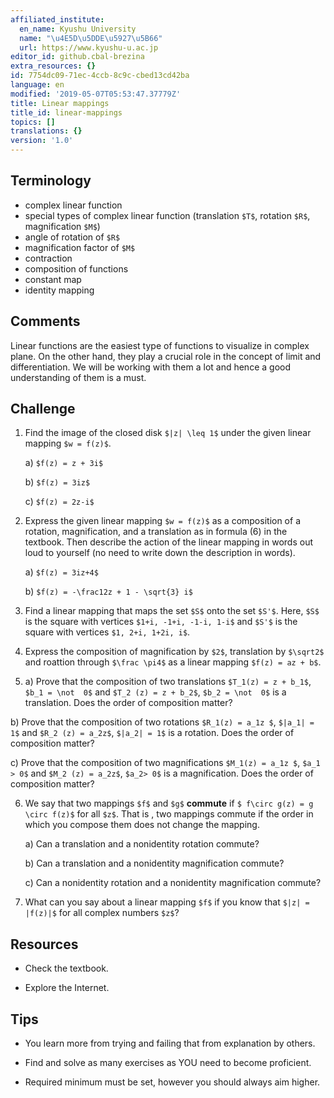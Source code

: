 ```yaml
---
affiliated_institute:
  en_name: Kyushu University
  name: "\u4E5D\u5DDE\u5927\u5B66"
  url: https://www.kyushu-u.ac.jp
editor_id: github.cbal-brezina
extra_resources: {}
id: 7754dc09-71ec-4ccb-8c9c-cbed13cd42ba
language: en
modified: '2019-05-07T05:53:47.37779Z'
title: Linear mappings
title_id: linear-mappings
topics: []
translations: {}
version: '1.0'
---
```


## Terminology 
- complex linear function
- special types of complex linear function (translation `$T$`, rotation `$R$`, magnification `$M$`)
- angle of rotation of `$R$`
- magnification factor of `$M$`
- contraction
- composition of functions
- constant map
- identity mapping


## Comments

Linear functions are the easiest type of functions to visualize in complex plane. On the other hand, they play a crucial role in the concept of limit and differentiation. We will be working with them a lot and hence a good understanding of them is a must. 


## Challenge



1. Find the image of the closed disk `$|z| \leq 1$` under the given linear mapping `$w = f(z)$`.
    
    a) `$f(z) = z + 3i$`

    b) `$f(z) = 3iz$`
    
    c) `$f(z) = 2z-i$`

2. Express the given linear mapping `$w = f(z)$` as a composition of a rotation, magnification, and a translation as in formula (6) in the textbook. Then describe the action of the linear mapping in words out loud to yourself (no need to write down the description in words).

    a) `$f(z) = 3iz+4$`
    
    b) `$f(z) = -\frac12z + 1 - \sqrt{3} i$`
    



3. Find a linear mapping that maps the set `$S$` onto the set `$S'$`. Here, `$S$` is the square with vertices `$1+i, -1+i, -1-i, 1-i$` and `$S'$` is the square with vertices `$1, 2+i, 1+2i, i$`.
 

4. Express the  composition of magnification by `$2$`, translation by `$\sqrt2$` and roattion through `$\frac \pi4$` as a linear mapping `$f(z) = az + b$`.  

5. a) Prove that the composition of two translations `$T_1(z) = z + b_1$`, `$b_1 = \not  0$` and `$T_2 (z) = z + b_2$`, `$b_2 = \not  0$` is a translation. Does the order of composition matter?

 b) Prove that the composition of two rotations `$R_1(z) = a_1z $`, `$|a_1| = 1$` and `$R_2 (z) = a_2z$`, `$|a_2| = 1$` is a rotation. Does the order of composition matter? 

 c) Prove that the composition of two magnifications  `$M_1(z) = a_1z $`, `$a_1 > 0$` and `$M_2 (z) = a_2z$`, `$a_2> 0$` is a magnification. Does the order of composition matter? 

6. We say that two mappings `$f$` and `$g$` **commute** if `$ f\circ g(z) = g \circ f(z)$` for all `$z$`. That is , two mappings commute if the order in which you compose them does not change the mapping.

    a) Can a translation and a nonidentity rotation commute?

    b) Can a translation and a nonidentity magnification commute?
    
    c) Can a nonidentity rotation and a nonidentity magnification commute?


7. What can you say about a linear mapping `$f$` if you know that `$|z| = |f(z)|$` for all complex numbers `$z$`?



## Resources

- Check the textbook.

- Explore the Internet.



## Tips


- You learn more from trying and failing that from  explanation by others.

- Find and solve as many exercises as YOU need to become proficient.

- Required minimum must be set, however you should always aim higher.






